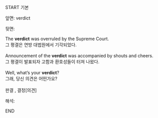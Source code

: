 START
기본

앞면:
verdict


뒷면:
<div>The <strong>verdict</strong> was overruled by the Supreme Court. </div><div><div>그 평결은 연방 대법원에서 기각되었다.</div></div><div><br></div><div><div>Announcement of the <strong>verdict</strong> was accompanied by shouts and cheers. </div><div><div>그 평결이 발표되자 고함과 환호성들이 터져 나왔다.</div></div></div><div><br></div><div><div>Well, what’s your <strong>verdict</strong>? </div><div><div>그래, 당신 의견은 어떤가요?</div></div></div><div><br></div><div>판결 , 결정[의견]</div>


해석:

END